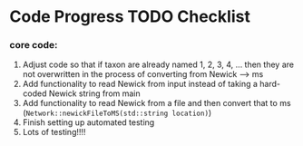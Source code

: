 # Code Progress TODO Checklist

### core code:

1. Adjust code so that if taxon are already named 1, 2, 3, 4, ... then they are not overwritten in the process of converting from Newick --> ms
2. Add functionality to read Newick from input instead of taking a hard-coded Newick string from main
3. Add functionality to read Newick from a file and then convert that to ms (`Network::newickFileToMS(std::string location)`)
4. Finish setting up automated testing
5. Lots of testing!!!!